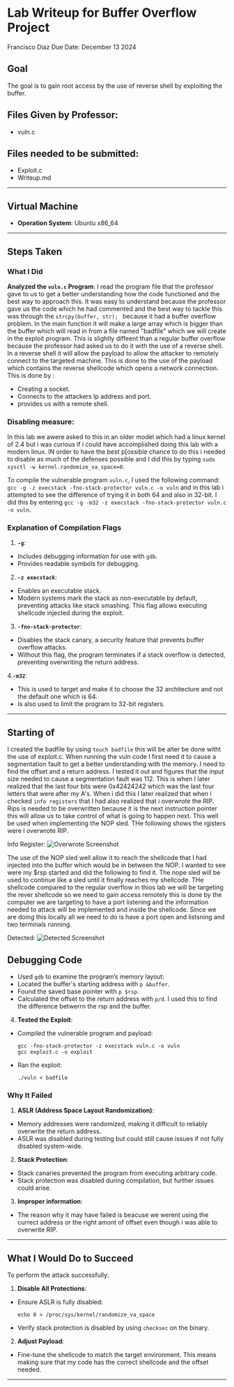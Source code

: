 # Lab Writeup for Buffer Overflow Project
Francisco Diaz
Due Date: December 13 2024

## Goal
The goal is to gain root access by the use of reverse shell by exploiting the buffer.

## Files Given by Professor:
- vuln.c

## Files needed to be submitted:
- Exploit.c
- Writeup.md

---

## Virtual Machine 
- **Operation System**: Ubuntu x86_64
---

## Steps Taken
### What I Did
**Analyzed the `vuln.c` Program**:
   I read the program file that the professor gave to us to get a better understanding how the code functioned and the best way to approach this. It was easy to understand because the professor gave us the code which he had commented and the best way to tackle this was through the  `strcpy(buffer, str); ` because it had a buffer overflow problem. In the main function it will make a large array which is bigger than the buffer which will read in from a file named "badfile" which we will create in the exploit program. This is slightly diffeent than a regular buffer overflow because the professor had asked us to do it with the use of a reverse shell. In a reverse shell it will allow the payload to allow the attacker to remotely connect to the targeted machine. This is done to the use of the payload which contains the reverse shellcode which opens a network connection. This is done by :
   - Creating a socket.
   - Connects to the attackers Ip address and port.
   - provides us with a remote shell.

### Disabling measure:
In this lab we awere asked to this in an older model which had a linux kernel of 2.4 but i was curious if i could have accomplished doing this lab with a modern linux. IN order to have the best p[ossible chance to do this i needed to disable as much of the defenses possible and I did this by typing `sudo sysctl -w kernel.randomize_va_space=0`.

To compile the vulnerable program `vuln.c`, I used the following command:
`gcc -g -z execstack -fno-stack-protector vuln.c -o vuln` and in this lab i attempted to see the difference of trying it in both 64 and also in 32-bit. I did this by entering `gcc -g -m32 -z execstack -fno-stack-protector vuln.c -o vuln`.


### Explanation of Compilation Flags

1. **`-g`**:
- Includes debugging information for use with `gdb`.
- Provides readable symbols for debugging.

2. **`-z execstack`**:
- Enables an executable stack.
- Modern systems mark the stack as non-executable by default, preventing attacks like stack smashing. This flag allows executing shellcode injected during the exploit.

3. **`-fno-stack-protector`**:
- Disables the stack canary, a security feature that prevents buffer overflow attacks.
- Without this flag, the program terminates if a stack overflow is detected, preventing overwriting the return address.

4.**`-m32`**:
- This is used to target and make it to choose the 32 architecture and not the default one which is 64.
- Is also used to limit the program to 32-bit registers.

---
## Starting of

I created the badfile by using `touch badfile` this will be alter be done witht the use of exploit.c. When running the vuln code I first need it to cause a segmentation fault to get a better understanding with the memory. I need to find the offset and a return address. I tested it out and figures that the input size needed to cause a segmentation fault was 112. This is when I later realized that the last four bits were 0x42424242 which was the last four letters that were after my A's. When i did this I later realized that when i checked `info registers` that I had also realized that i overwrote the RIP. Rips is needed to be overwritten because it is the next instruction pointer this will allow us to take control of what is going to happen next. This well be used when implementing the NOP sled. THe following shows the rgisters were I overwrote RIP.

Info Register:
![Overwrote Screenshot](Overwrote.png)


The use of the NOP sled well allow it to reach the shellcode that I had injected into the buffer which would be in between the NOP. I wanted to see were my $rsp started and did the following to find it. The nope sled will be used to continue like a sled until it finally reaches my shellcode. THe shellcode compared to the regular overflow in thios lab we will be targeting the rever shellcode so we need to gain access remotely this is done by the computer we are targeting to have a port listening and the information needed to attack will be implemented and inside the shellcode. Since we are doing this locally all we need to do is have a port open and listsning and two terminals running.


Detected:
![Detected Screenshot](Detected.png)



## Debugging Code

- Used `gdb` to examine the program’s memory layout:
- Located the buffer's starting address with `p &buffer`.
- Found the saved base pointer with `p $rsp`.
- Calculated the offset to the return address with `p/d`. I used this to find the difference betwerrn the rsp and the buffer.



4. **Tested the Exploit**:
- Compiled the vulnerable program and payload:
  ```
  gcc -fno-stack-protector -z execstack vuln.c -o vuln
  gcc exploit.c -o exploit
  ```
- Ran the exploit:
  ```
  ./vuln < badfile
  ```

### Why It Failed

1. **ASLR (Address Space Layout Randomization)**:
- Memory addresses were randomized, making it difficult to reliably overwrite the return address.
- ASLR was disabled during testing but could still cause issues if not fully disabled system-wide.

2. **Stack Protection**:
- Stack canaries prevented the program from executing arbitrary code.
- Stack protection was disabled during compilation, but further issues could arise.

3. **Improper information**:
- The reason why it may have failed is beacuse we werent using the currect address or the right amont of offset even though i was able to overwrite RIP.

---

## What I Would Do to Succeed

To perform the attack successfully:

1. **Disable All Protections**:
- Ensure ASLR is fully disabled:
  ```
  echo 0 > /proc/sys/kernel/randomize_va_space
  ```
- Verify stack protection is disabled by using `checksec` on the binary.

2. **Adjust Payload**:
- Fine-tune the shellcode to match the target environment. This means making sure that my code has the correct shellcode and the offset needed.


---




